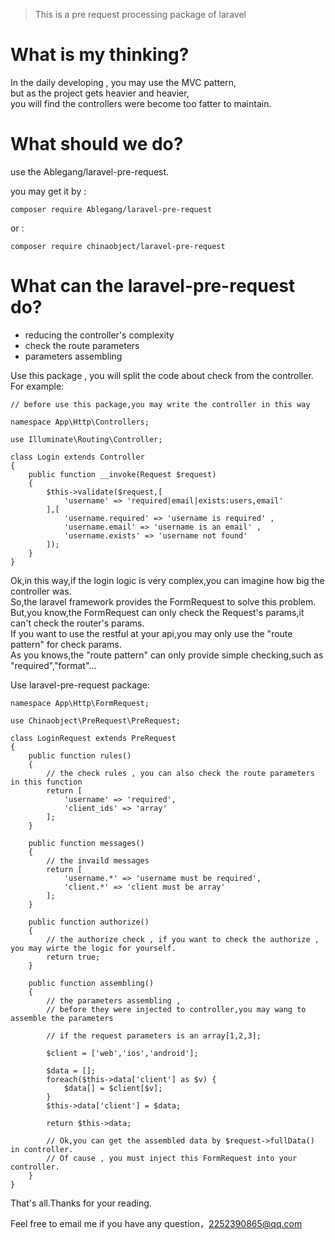 > This is a pre request processing package of laravel

# What is my thinking?

In the daily developing , you may use the MVC pattern,  
but as the project gets heavier and heavier,  
you will find the controllers were become too fatter to maintain.  

# What should we do?

use the Ablegang/laravel-pre-request.

you may get it by :

```
composer require Ablegang/laravel-pre-request
```

or :
```
composer require chinaobject/laravel-pre-request
```

# What can the laravel-pre-request do?

- reducing the controller's complexity
- check the route parameters
- parameters assembling

Use this package , you will split the code about check from the controller.  
For example:
```
// before use this package,you may write the controller in this way

namespace App\Http\Controllers;

use Illuminate\Routing\Controller;

class Login extends Controller
{
    public function __invoke(Request $request)
    {
        $this->validate($request,[
            'username' => 'required|email|exists:users,email'
        ],[
            'username.required' => 'username is required' ,
            'username.email' => 'username is an email' , 
            'username.exists' => 'username not found'
        ]);
    }
}
```

Ok,in this way,if the login logic is very complex,you can imagine how big the controller was.  
So,the laravel framework provides the FormRequest to solve this problem.  
But,you know,the FormRequest can only check the Request's params,it can't check the router's params.  
If you want to use the restful at your api,you may only use the "route pattern" for check params.  
As you knows,the "route pattern" can only provide simple checking,such as "required","format"...  

Use laravel-pre-request package:
```
namespace App\Http\FormRequest;

use Chinaobject\PreRequest\PreRequest;

class LoginRequest extends PreRequest
{
    public function rules()
    {
        // the check rules , you can also check the route parameters in this function
        return [
            'username' => 'required',
            'client_ids' => 'array'
        ];
    }
    
    public function messages()
    {
        // the invaild messages
        return [
            'username.*' => 'username must be required',
            'client.*' => 'client must be array'
        ];
    }
    
    public function authorize()
    {
        // the authorize check , if you want to check the authorize , you may wirte the logic for yourself.
        return true;
    }
    
    public function assembling()
    {
        // the parameters assembling ,
        // before they were injected to controller,you may wang to assemble the parameters 
        
        // if the request parameters is an array[1,2,3];
        
        $client = ['web','ios','android'];
        
        $data = [];
        foreach($this->data['client'] as $v) {
            $data[] = $client[$v];
        }
        $this->data['client'] = $data;
        
        return $this->data; 
        
        // Ok,you can get the assembled data by $request->fullData() in controller.
        // Of cause , you must inject this FormRequest into your controller.
    }
}
```

That's all.Thanks for your reading.

Feel free to email me if you have any question，2252390865@qq.com
